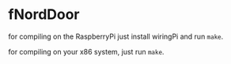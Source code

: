 # fNordDoor

for compiling on the RaspberryPi just install wiringPi and run `make`.

for compiling on your x86 system, just run `make`.
